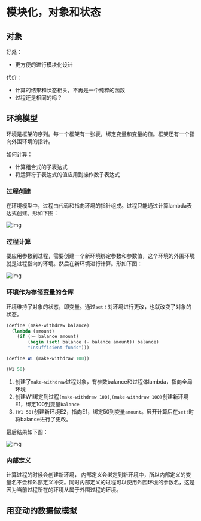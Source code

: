 # 模块化，对象和状态

## 对象

好处：

- 更方便的进行模块化设计

代价：

- 计算的结果和状态相关，不再是一个纯粹的函数
- 过程还是相同的吗？

## 环境模型

环境是框架的序列。每一个框架有一张表，绑定变量和变量的值。框架还有一个指向外围环境的指针。

如何计算：

- 计算组合式的子表达式
- 将运算符子表达式的值应用到操作数子表达式

### 过程创建

在环境模型中，过程由代码和指向环境的指针组成。过程只能通过计算lambda表达式创建。形如下图：

![img](https://mitpress.mit.edu/sites/default/files/sicp/full-text/book/ch3-Z-G-3.gif)

### 过程计算

要应用参数到过程，需要创建一个新环境绑定参数和参数值，这个环境的外围环境就是过程指向的环境。然后在新环境进行计算。形如下图：

![img](https://mitpress.mit.edu/sites/default/files/sicp/full-text/book/ch3-Z-G-4.gif)

### 环境作为存储变量的仓库

环境维持了对象的状态，即变量。通过`set！`对环境进行更改，也就改变了对象的状态。

```scheme
(define (make-withdraw balance)
  (lambda (amount)
    (if (>= balance amount)
        (begin (set! balance (- balance amount)) balance)
        "Insufficient funds")))

(define W1 (make-withdraw 100))

(W1 50)
```

1. 创建了`make-withdraw`过程对象，有参数balance和过程体lambda，指向全局环境
2. 创建W1绑定到过程`(make-withdraw 100)`,`(make-withdraw 100)`创建新环境E1，绑定100到变量`balance`
3. `(W1 50)`创建新环境E2，指向E1，绑定50到变量`amount`。展开计算后在`set!`时将balance进行了更改。

最后结果如下图：

![img](https://mitpress.mit.edu/sites/default/files/sicp/full-text/book/ch3-Z-G-9.gif)

### 内部定义

计算过程的时候会创建新环境， 内部定义会绑定到新环境中，所以内部定义的变量名不会和外部定义冲突。同时内部定义的过程可以使用外围环境的参数名，这是因为当前过程所在的环境从属于外围过程的环境。

## 用变动的数据做模拟

